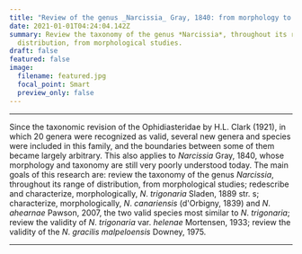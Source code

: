 ```yaml
---
title: "Review of the genus _Narcissia_ Gray, 1840: from morphology to taxonomy"
date: 2021-01-01T04:24:04.142Z
summary: Review the taxonomy of the genus *Narcissia*, throughout its range of
  distribution, from morphological studies.
draft: false
featured: false
image:
  filename: featured.jpg
  focal_point: Smart
  preview_only: false
---
```

---
Since the taxonomic revision of the Ophidiasteridae by H.L. Clark (1921), in which 20 genera
were recognized as valid, several new genera and species were included in this family, and the
boundaries between some of them became largely arbitrary. This also applies to _Narcissia_ Gray,
1840, whose morphology and taxonomy are still very poorly understood today. The main goals
of this research are: review the taxonomy of the genus _Narcissia_, throughout its range of
distribution, from morphological studies; redescribe and characterize, morphologically, _N_.
_trigonaria_ Sladen, 1889 str. s; characterize, morphologically, _N_. _canariensis_ (d'Orbigny, 1839)
 and _N_. _ahearnae_ Pawson, 2007, the two valid species most similar to _N_.
_trigonaria_; review the
 validity of _N_.
_trigonaria_ var. _helenae_ Mortensen, 1933; review the validity of the _N_. _gracilis
 malpeloensis_ Downey, 1975.
 
 ---
